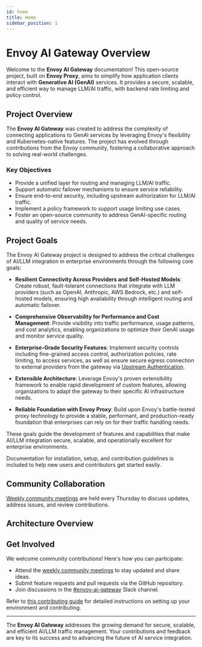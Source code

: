 ```yaml
---
id: home
title: Home
sidebar_position: 1
---
```


# Envoy AI Gateway Overview

Welcome to the **Envoy AI Gateway** documentation! This open-source project, built on **Envoy
Proxy**, aims to simplify how application clients interact with **Generative AI (GenAI)** services.
It provides a secure, scalable, and efficient way to manage LLM/AI traffic, with backend rate
limiting and policy control.

## **Project Overview**

The **Envoy AI Gateway** was created to address the complexity of connecting applications to GenAI services by leveraging Envoy's flexibility and Kubernetes-native features. The project has evolved through contributions from the Envoy community, fostering a collaborative approach to solving real-world challenges.

### **Key Objectives**

- Provide a unified layer for routing and managing LLM/AI traffic.
- Support automatic failover mechanisms to ensure service reliability.
- Ensure end-to-end security, including upstream authorization for LLM/AI traffic.
- Implement a policy framework to support usage limiting use cases.
- Foster an open-source community to address GenAI-specific routing and quality of service needs.

## **Project Goals**

The Envoy AI Gateway project is designed to address the critical challenges of AI/LLM integration in enterprise environments through the following core goals:

- **Resilient Connectivity Across Providers and Self-Hosted Models**: Create robust, fault-tolerant connections that integrate with LLM providers (such as OpenAI, Anthropic, AWS Bedrock, etc.) and self-hosted models, ensuring high availability through intelligent routing and automatic failover.

- **Comprehensive Observability for Performance and Cost Management**: Provide visibility into traffic performance, usage patterns, and cost analytics, enabling organizations to optimize their GenAI usage and monitor service quality.

- **Enterprise-Grade Security Features**: Implement security controls including fine-grained access control, authorization policies, rate limiting, to access services, as well as ensure secure egress connection to external providers from the gateway via [Upstream Authentication](capabilities/security/upstream-auth.mdx).

- **Extensible Architecture**: Leverage Envoy's proven extensibility framework to enable rapid development of custom features, allowing organizations to adapt the gateway to their specific AI infrastructure needs.

- **Reliable Foundation with Envoy Proxy**: Build upon Envoy's battle-tested proxy technology to provide a stable, performant, and production-ready foundation that enterprises can rely on for their traffic handling needs.

These goals guide the development of features and capabilities that make AI/LLM integration secure, scalable, and operationally excellent for enterprise environments.

Documentation for installation, setup, and contribution guidelines is included to help new users and contributors get started easily.

## **Community Collaboration**

[Weekly community meetings][meeting-notes] are held every Thursday to discuss updates, address issues, and review contributions.

## **Architecture Overview**

## **Get Involved**

We welcome community contributions! Here's how you can participate:

- Attend the [weekly community meetings][meeting-notes] to stay updated and share ideas.
- Submit feature requests and pull requests via the GitHub repository.
- Join discussions in the [#envoy-ai-gateway] Slack channel.

Refer to [this contributing guide][contributing.md] for detailed instructions on setting up your
environment and contributing.

---

The **Envoy AI Gateway** addresses the growing demand for secure, scalable, and efficient AI/LLM
traffic management. Your contributions and feedback are key to its success and to advancing the
future of AI service integration.

[meeting-notes]: https://docs.google.com/document/d/10e1sfsF-3G3Du5nBHGmLjXw5GVMqqCvFDqp_O65B0_w
[#envoy-ai-gateway]: https://envoyproxy.slack.com/archives/C07Q4N24VAA
[contributing.md]: https://github.com/envoyproxy/ai-gateway/blob/main/CONTRIBUTING.md

